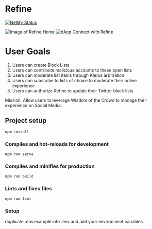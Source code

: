 # Refine

[![Netlify Status](https://api.netlify.com/api/v1/badges/479fc5f5-cd31-4eae-8997-84398f7fabfe/deploy-status)](https://app.netlify.com/sites/refine-twitter/deploys)

 ![Image of Refine Home](https://github.com/LorensHuculak/Refine/tree/master/src/assets/img/Refine_mock1.png?raw=true)
  ![dApp Connect with Refine]( https://github.com/LorensHuculak/Refine/tree/master/src/assets/img/Refine_mock2.png?raw=true)

  # User Goals
 1. Users can create Block Lists
 2. Users can contribute malicious accounts to these open lists
 3. Users can moderate list items through Kleros arbitration
 4. Users can subscribe to lists of choice to moderate their online experience
 5. Users can authorize Refine to update their Twitter block lists

 Mission: Allow users to leverage Wisdom of the Crowd to manage their experience on Social Media.


## Project setup
```
npm install
```

### Compiles and hot-reloads for development
```
npm run serve
```

### Compiles and minifies for production
```
npm run build
```

### Lints and fixes files
```
npm run lint
```

### Setup
duplicate .env.example into .env and add your environment variables
